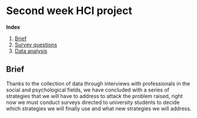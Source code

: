 # Second week HCI project

**Index**   
1. [Brief](#id1)
2. [Survey questions](src/Survey-Questions.md)
2. [Data analysis](src/DataAnalysis.md)



## Brief<a name="id1"></a>
Thanks to the collection of data through interviews with professionals in the social and psychological fields, we have concluded with a series of strategies that we will have to address to attack the problem raised, right now we must conduct surveys directed to university students to decide which strategies we will finally use and what new strategies we will address.